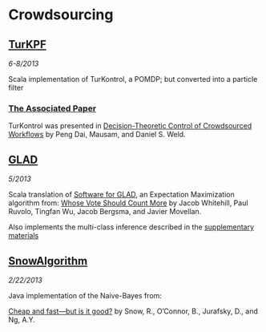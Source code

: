Crowdsourcing
=============

## [TurKPF](https://github.com/ethanp/crowdsourcing/tree/master/TurKPF)

*6-8/2013*

Scala implementation of TurKontrol, a POMDP; but converted into a particle filter

### [The Associated Paper](http://arxiv.org/abs/1404.5078)

TurKontrol was presented in [Decision-Theoretic Control of Crowdsourced Workflows](https://homes.cs.washington.edu/~mausam/papers/aaai10b.pdf)
by Peng Dai, Mausam, and Daniel S. Weld.

## [GLAD](https://github.com/ethanp/crowdsourcing/tree/master/GLAD)

*5/2013*

Scala translation of [Software for GLAD](http://mplab.ucsd.edu/~jake/), an Expectation Maximization algorithm from:
[Whose Vote Should Count More](http://books.nips.cc/papers/files/nips22/NIPS2009_0100.pdf)
by Jacob Whitehill, Paul Ruvolo, Tingfan Wu, Jacob Bergsma, and Javier Movellan.

Also implements the multi-class inference described in the [supplementary materials](http://mplab.ucsd.edu/~jake/supp.pdf)

## [SnowAlgorithm](https://github.com/ethanp/crowdsourcing/tree/master/SnowAlgorithm)

*2/22/2013*

Java implementation of the Naive-Bayes from:

[Cheap and fast—but is it good?](http://www.stanford.edu/~jurafsky/amt.pdf)
by Snow, R., O’Connor, B., Jurafsky, D., and Ng, A.Y.

